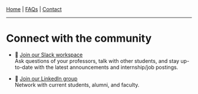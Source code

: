 <nav class="nav">
  <a href="index.md">Home</a> |
  <a href="index.md#faqs">FAQs</a> |
  <a href="faculty.md">Contact</a>
</nav>
<hr>

# Connect with the community

- 💬 [Join our Slack workspace](https://join.slack.com/t/sbu-computing/shared_invite/zt-pzbpfokm-VbN_ilqsP3dRVlqNqb37uA)  
  Ask questions of your professors, talk with other students, and stay up-to-date with the latest announcements and internship/job postings.

- 💼 [Join our LinkedIn group](https://www.linkedin.com/groups/13196122/)  
  Network with current students, alumni, and faculty.
